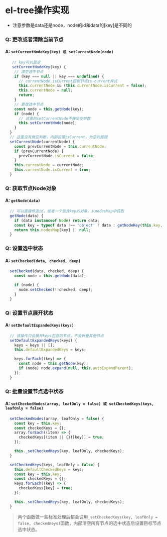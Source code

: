 # el-tree操作实现

* 注意参数是data还是node，node的id和data的[key]是不同的

### Q: 更改或者清除当前节点
#### A: `setCurrentNodeKey(key) 或 setCurrentNode(node)`
```javascript
   // key可以是空
   setCurrentNodeKey(key) {
    // 清空选中节点
    if (key === null || key === undefined) {
      // currentNode.isCurrent控制节点is-current样式
      this.currentNode && (this.currentNode.isCurrent = false);
      this.currentNode = null;
      return;
    }
    // 更改选中节点
    const node = this.getNode(key);
    if (node) {
      // 这里的setCurrentNode不接受空参数
      this.setCurrentNode(node);
    }
  }
  // 这里没有做空判断，内部设置isCurrent，为空时报错
  setCurrentNode(currentNode) {
    const prevCurrentNode = this.currentNode;
    if (prevCurrentNode) {
      prevCurrentNode.isCurrent = false;
    }
    this.currentNode = currentNode;
    this.currentNode.isCurrent = true;
  }
```
### Q: 获取节点Node对象
#### A: `getNode(data)`
```javascript
  // 可以直接传送id，或者一个包含key的对象，从nodesMap中获取
  getNode(data) {
    if (data instanceof Node) return data;
    const key = typeof data !== 'object' ? data : getNodeKey(this.key, data);
    return this.nodesMap[key] || null;
  }
```
### Q: 设置选中状态
#### A: `setChecked(data, checked, deep)`
```javascript
  setChecked(data, checked, deep) {
    const node = this.getNode(data);

    if (node) {
      node.setChecked(!!checked, deep);
    }
  }
```
### Q: 设置节点展开状态
#### A: `setDefaultExpandedKeys(keys)`
```javascript
  // 该操作只会展开keys包含的节点，不会折叠其他节点
  setDefaultExpandedKeys(keys) {
    keys = keys || [];
    this.defaultExpandedKeys = keys;

    keys.forEach((key) => {
      const node = this.getNode(key);
      if (node) node.expand(null, this.autoExpandParent);
    });
  }
```
### Q: 批量设置节点选中状态
#### A: `setCheckedNodes(array, leafOnly = false) 或 setCheckedKeys(keys, leafOnly = false)`
```javascript
  setCheckedNodes(array, leafOnly = false) {
    const key = this.key;
    const checkedKeys = {};
    array.forEach((item) => {
      checkedKeys[(item || {})[key]] = true;
    });

    this._setCheckedKeys(key, leafOnly, checkedKeys);
  }

  setCheckedKeys(keys, leafOnly = false) {
    this.defaultCheckedKeys = keys;
    const key = this.key;
    const checkedKeys = {};
    keys.forEach((key) => {
      checkedKeys[key] = true;
    });

    this._setCheckedKeys(key, leafOnly, checkedKeys);
  }
```
> 两个函数做一些标准处理后都会调用`_setCheckedKeys(key, leafOnly = false, checkedKeys)`函数，内部清空所有节点的选中状态后设置目标节点选中状态。
